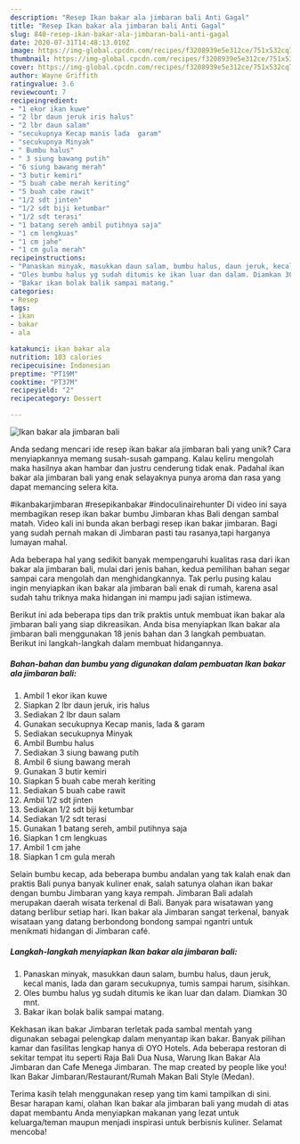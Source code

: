 ```yaml
---
description: "Resep Ikan bakar ala jimbaran bali Anti Gagal"
title: "Resep Ikan bakar ala jimbaran bali Anti Gagal"
slug: 840-resep-ikan-bakar-ala-jimbaran-bali-anti-gagal
date: 2020-07-31T14:48:13.010Z
image: https://img-global.cpcdn.com/recipes/f3208939e5e312ce/751x532cq70/ikan-bakar-ala-jimbaran-bali-foto-resep-utama.jpg
thumbnail: https://img-global.cpcdn.com/recipes/f3208939e5e312ce/751x532cq70/ikan-bakar-ala-jimbaran-bali-foto-resep-utama.jpg
cover: https://img-global.cpcdn.com/recipes/f3208939e5e312ce/751x532cq70/ikan-bakar-ala-jimbaran-bali-foto-resep-utama.jpg
author: Wayne Griffith
ratingvalue: 3.6
reviewcount: 7
recipeingredient:
- "1 ekor ikan kuwe"
- "2 lbr daun jeruk iris halus"
- "2 lbr daun salam"
- "secukupnya Kecap manis lada  garam"
- "secukupnya Minyak"
- " Bumbu halus"
- " 3 siung bawang putih"
- "6 siung bawang merah"
- "3 butir kemiri"
- "5 buah cabe merah keriting"
- "5 buah cabe rawit"
- "1/2 sdt jinten"
- "1/2 sdt biji ketumbar"
- "1/2 sdt terasi"
- "1 batang sereh ambil putihnya saja"
- "1 cm lengkuas"
- "1 cm jahe"
- "1 cm gula merah"
recipeinstructions:
- "Panaskan minyak, masukkan daun salam, bumbu halus, daun jeruk, kecal manis, lada dan garam secukupnya, tumis sampai harum, sisihkan."
- "Oles bumbu halus yg sudah ditumis ke ikan luar dan dalam. Diamkan 30 mnt."
- "Bakar ikan bolak balik sampai matang."
categories:
- Resep
tags:
- ikan
- bakar
- ala

katakunci: ikan bakar ala 
nutrition: 103 calories
recipecuisine: Indonesian
preptime: "PT19M"
cooktime: "PT37M"
recipeyield: "2"
recipecategory: Dessert

---
```



![Ikan bakar ala jimbaran bali](https://img-global.cpcdn.com/recipes/f3208939e5e312ce/751x532cq70/ikan-bakar-ala-jimbaran-bali-foto-resep-utama.jpg)

Anda sedang mencari ide resep ikan bakar ala jimbaran bali yang unik? Cara menyiapkannya memang susah-susah gampang. Kalau keliru mengolah maka hasilnya akan hambar dan justru cenderung tidak enak. Padahal ikan bakar ala jimbaran bali yang enak selayaknya punya aroma dan rasa yang dapat memancing selera kita.

#ikanbakarjimbaran #resepikanbakar #indoculinairehunter Di video ini saya membagikan resep ikan bakar bumbu Jimbaran khas Bali dengan sambal matah. Video kali ini bunda akan berbagi resep ikan bakar jimbaran. Bagi yang sudah pernah makan di Jimbaran pasti tau rasanya,tapi harganya lumayan mahal.

Ada beberapa hal yang sedikit banyak mempengaruhi kualitas rasa dari ikan bakar ala jimbaran bali, mulai dari jenis bahan, kedua pemilihan bahan segar sampai cara mengolah dan menghidangkannya. Tak perlu pusing kalau ingin menyiapkan ikan bakar ala jimbaran bali enak di rumah, karena asal sudah tahu triknya maka hidangan ini mampu jadi sajian istimewa.


Berikut ini ada beberapa tips dan trik praktis untuk membuat ikan bakar ala jimbaran bali yang siap dikreasikan. Anda bisa menyiapkan Ikan bakar ala jimbaran bali menggunakan 18 jenis bahan dan 3 langkah pembuatan. Berikut ini langkah-langkah dalam membuat hidangannya.

<!--inarticleads1-->

##### Bahan-bahan dan bumbu yang digunakan dalam pembuatan Ikan bakar ala jimbaran bali:

1. Ambil 1 ekor ikan kuwe
1. Siapkan 2 lbr daun jeruk, iris halus
1. Sediakan 2 lbr daun salam
1. Gunakan secukupnya Kecap manis, lada &amp; garam
1. Sediakan secukupnya Minyak
1. Ambil  Bumbu halus
1. Sediakan  3 siung bawang putih
1. Ambil 6 siung bawang merah
1. Gunakan 3 butir kemiri
1. Siapkan 5 buah cabe merah keriting
1. Sediakan 5 buah cabe rawit
1. Ambil 1/2 sdt jinten
1. Sediakan 1/2 sdt biji ketumbar
1. Sediakan 1/2 sdt terasi
1. Gunakan 1 batang sereh, ambil putihnya saja
1. Siapkan 1 cm lengkuas
1. Ambil 1 cm jahe
1. Siapkan 1 cm gula merah


Selain bumbu kecap, ada beberapa bumbu andalan yang tak kalah enak dan praktis Bali punya banyak kuliner enak, salah satunya olahan ikan bakar dengan bumbu Jimbaran yang kaya rempah. Jimbaran Bali adalah merupakan daerah wisata terkenal di Bali. Banyak para wisatawan yang datang berlibur setiap hari. Ikan bakar ala Jimbaran sangat terkenal, banyak wisataan yang datang berbondong bondong sampai ngantri untuk menikmati hidangan di Jimbaran café. 

<!--inarticleads2-->

##### Langkah-langkah menyiapkan Ikan bakar ala jimbaran bali:

1. Panaskan minyak, masukkan daun salam, bumbu halus, daun jeruk, kecal manis, lada dan garam secukupnya, tumis sampai harum, sisihkan.
1. Oles bumbu halus yg sudah ditumis ke ikan luar dan dalam. Diamkan 30 mnt.
1. Bakar ikan bolak balik sampai matang.


Kekhasan ikan bakar Jimbaran terletak pada sambal mentah yang digunakan sebagai pelengkap dalam menyantap ikan bakar. Banyak pilihan kamar dan fasilitas lengkap hanya di OYO Hotels. Ada beberapa restoran di sekitar tempat itu seperti Raja Bali Dua Nusa, Warung Ikan Bakar Ala Jimbaran dan Cafe Menega Jimbaran. The map created by people like you! Ikan Bakar Jimbaran/Restaurant/Rumah Makan Bali Style (Medan). 

Terima kasih telah menggunakan resep yang tim kami tampilkan di sini. Besar harapan kami, olahan Ikan bakar ala jimbaran bali yang mudah di atas dapat membantu Anda menyiapkan makanan yang lezat untuk keluarga/teman maupun menjadi inspirasi untuk berbisnis kuliner. Selamat mencoba!
